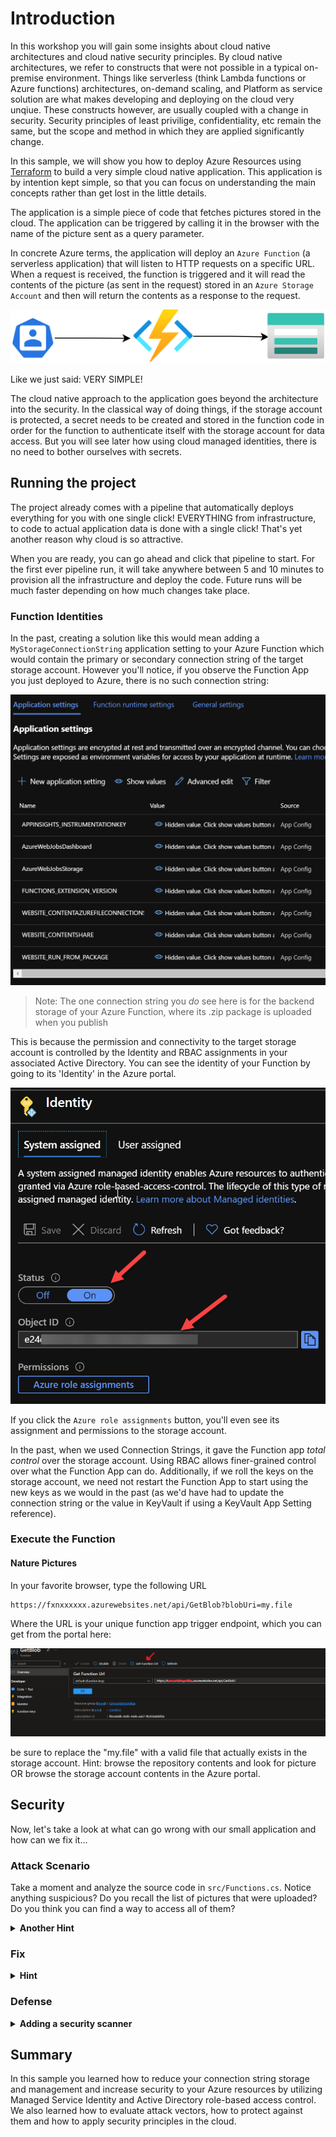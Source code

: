 # Introduction

In this workshop you will gain some insights about cloud native architectures and cloud native security principles. By cloud native architectures, we refer to constructs that were not possible in a typical on-premise environment. Things like serverless (think Lambda functions or Azure functions) architectures, on-demand scaling, and Platform as service solution are what makes developing and deploying on the cloud very unqiue. These constructs however, are usually coupled with a change in security. Security principles of least privilige, confidentiality, etc remain the same, but the scope and method in which they are applied significantly change.

In this sample, we will show you how to deploy Azure Resources using [Terraform](https://terraform.io) to build a very simple cloud native application. This application is by intention kept simple, so that you can focus on understanding the main concepts rather than get lost in the little details.

The application is a simple piece of code that fetches pictures stored in the cloud. The application can be triggered by calling it in the browser with the name of the picture sent as a query parameter. 

In concrete Azure terms, the application will deploy an `Azure Function` (a serverless application) that will listen to HTTP requests on a specific URL. When a request is received, the function is triggered and it will read the contents of the picture (as sent in the request) stored in an `Azure Storage Account` and then will return the contents as a response to the request.

![Architecture](doc/arch.png)

Like we just said: VERY SIMPLE!

The cloud native approach to the application goes beyond the architecture into the security. In the classical way of doing things, if the storage account is protected, a secret needs to be created and stored in the function code in order for the function to authenticate itself with the storage account for data access. But you will see later how using cloud managed identities, there is no need to bother ourselves with secrets.

## Running the project

The project already comes with a pipeline that automatically deploys everything for you with one single click! EVERYTHING from infrastructure, to code to actual application data is done with a single click! That's yet another reason why cloud is so attractive.

When you are ready, you can go ahead and click that pipeline to start. For the first ever pipeline run, it will take anywhere between 5 and 10 minutes to provision all the infrastructure and deploy the code. Future runs will be much faster depending on how much changes take place.


### Function Identities

In the past, creating a solution like this would mean adding a `MyStorageConnectionString` application setting to your Azure Function which would contain the primary or secondary connection string of the target storage account. However you'll notice, if you observe the Function App you just deployed to Azure, there is no such connection string:

![Application Settings on a Function App in Azure](doc/appsettings.png)

> Note: The one connection string you _do_ see here is for the backend storage of your Azure Function, where its .zip package is uploaded when you publish

This is because the permission and connectivity to the target storage account is controlled by the Identity and RBAC assignments in your associated Active Directory. You can see the identity of your Function by going to its 'Identity' in the Azure portal.

![Configuration of a Function App's Identity with Managed Identity](doc/identity.png)

If you click the `Azure role assignments` button, you'll even see its assignment and permissions to the storage account.

In the past, when we used Connection Strings, it gave the Function app *total control* over the storage account. Using RBAC allows finer-grained control over what the Function App can do. Additionally, if we roll the keys on the storage account, we need not restart the Function App to start using the new keys as we would in the past (as we'd have had to update the connection string or the value in KeyVault if using a KeyVault App Setting reference).

### Execute the Function

#### Nature Pictures

In your favorite browser, type the following URL

```shell
https://fxnxxxxxx.azurewebsites.net/api/GetBlob?blobUri=my.file
```

Where the URL is your unique function app trigger endpoint, which you can get from the portal here:

![Location of 'Get function URL' in Azure](doc/getsasurl.png)

be sure to replace the "my.file" with a valid file that actually exists in the storage account. Hint: browse the repository contents and look for picture OR browse the storage account contents in the Azure portal.

## Security

Now, let's take a look at what can go wrong with our small application and how can we fix it...

### Attack Scenario

Take a moment and analyze the source code in `src/Functions.cs`. Notice anything suspicious? Do you recall the list of pictures that were uploaded? Do you think you can find a way to access all of them?

<details>
    <summary><strong>Another Hint</strong></summary>

Path traversal

<details>
    <summary><strong>Another Hint</strong></summary>
      
Maybe we can try to trick the code by using a different representation of charachters (encoding)
  
<details>
    <summary><strong>Give me the solution!</strong></summary>

It seems the application is smart enough to figure out our simple encoding! But can it withstand a doubly-encoded string? muahaha!!!!

```
blobUri=%252E%252E%252Fcritical%252Fsecret
```

</details>

</details>

</details>


### Fix

<details>
    <summary><strong>Hint</strong></summary>
      

How can we reduce the reach of the function and what it can access?
  
<details>
    <summary><strong>Another Hint</strong></summary>
      

Can we change the scope to be on a smaller more granular level?

<details>
    <summary><strong>More hints pleeeaasee</strong></summary>

Have a look at the terraform resource "azurerm_role_assignment" in ```terraform/main.tf```
What is the scope? Can we reduce it?
Have a look at the official documentation from Terraform:
https://registry.terraform.io/providers/hashicorp/azurerm/latest/docs/resources/role_assignment
  
<details>
    <summary><strong>Give me the solution!</strong></summary>

```cs
resource "azurerm_role_assignment" "functionToStorage" {
  scope                = azurerm_storage_container.containerpub.resource_manager_id
  role_definition_name = "Storage Blob Data Owner"
  principal_id         = azurerm_linux_function_app.fxn.identity[0].principal_id
}
```
</details>

</details>

</details>

</details>

### Defense

<details>
    <summary><strong>Adding a security scanner</strong></summary>

```yaml
trivy:
  stage: scan
  image: docker:stable
  services:
    - name: docker:dind
      entrypoint: ["env", "-u", "DOCKER_HOST"]
      command: ["dockerd-entrypoint.sh"]
  variables:
    DOCKER_HOST: tcp://docker:2375/
    DOCKER_DRIVER: overlay2
    # See https://github.com/docker-library/docker/pull/166
    DOCKER_TLS_CERTDIR: ""
    IMAGE: trivy-ci-test:$CI_COMMIT_SHA
  # Pulls latest version from GitHub
  before_script:
    - export TRIVY_VERSION=$(wget -qO - "https://api.github.com/repos/aquasecurity/trivy/releases/latest" | grep '"tag_name":' | sed -E 's/.*"v([^"]+)".*/\1/')
    - echo $TRIVY_VERSION
    - wget --no-verbose https://github.com/aquasecurity/trivy/releases/download/v${TRIVY_VERSION}/trivy_${TRIVY_VERSION}_Linux-64bit.tar.gz -O - | tar -zxvf -
  script:
    # Scan for LOW/MEDIUM
    - ./trivy config --severity LOW,MEDIUM,HIGH --exit-code 0 -f json -o ${CI_JOB_ID}_trivy_results.json terraform
    # Scan for HIGH
    - ./trivy config --severity CRITICAL --exit-code 1 terraform
  artifacts:
    reports:
      sast: ${CI_JOB_ID}_trivy_results.json
```

Additionally, you would need to add a stage in the pipeline so that trivy is executed BEFORE your code is deployed

```yaml
stages:
- scan
- deploy
- destroy
```

</details>


## Summary

In this sample you learned how to reduce your connection string storage and management and increase security to your Azure resources by utilizing  Managed Service Identity and Active Directory role-based access control. We also learned how to evaluate attack vectors, how to protect against them and how to apply security principles in the cloud.
